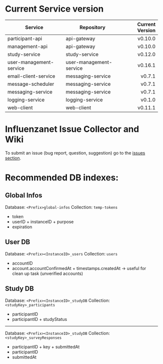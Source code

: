 # Current Service version

| Service        | Repository           | Current Version  |
| -------------- | -------------------- | ----------------:|
| participant-api      | api-gateway | v0.10.0 |
| management-api      | api-gateway | v0.10.0 |
| study-service      | study-service | v0.12.0 |
| user-management-service      | user-management-service | v0.16.1 |
| email-client-service      | messaging-service | v0.7.1 |
| message-scheduler      | messaging-service | v0.7.1 |
| messaging-service      | messaging-service | v0.7.1 |
| logging-service      | logging-service | v0.1.0 |
| web-client      | web-client | v0.11.1 |


# Influenzanet Issue Collector and Wiki

To submit an issue (bug report, question, suggestion) go to the [issues section](https://github.com/influenzanet/influenzanet/issues).

# Recommended DB indexes:

## Global Infos
Database: 
```<Prefix>global-infos```
Collection: 
```temp-tokens```

- token
- userID + instanceID + purpose
- expiration

## User DB
Database: 
```<Prefix><InstanceID>_users```
Collection: 
```users```

- accountID
- account.accountConfirmedAt + timestamps.createdAt -> useful for clean up task (unverified accounts)

## Study DB
Database: 
```<Prefix><InstanceID>_studyDB```
Collection: 
```<studyKey>_participants```

- participantID
- participantID + studyStatus

---

Database: 
```<Prefix><InstanceID>_studyDB```
Collection: 
```<studyKey>_surveyResponses```

- participantID + key + submittedAt
- participantID
- submittedAt
